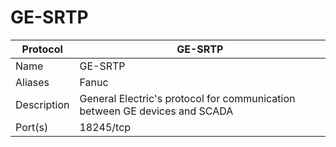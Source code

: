 # GE-SRTP

| Protocol | GE-SRTP |
|---|---|
| Name | GE-SRTP |
| Aliases | Fanuc |
| Description | General Electric's protocol for communication between GE devices and SCADA |
| Port(s) | 18245/tcp |


